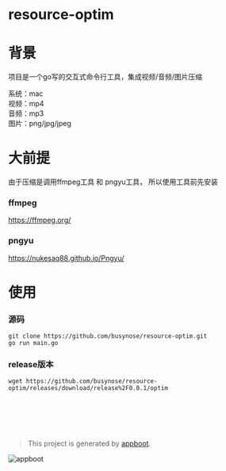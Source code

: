 # resource-optim



# 背景

项目是一个go写的交互式命令行工具，集成视频/音频/图片压缩

系统：mac <br>
视频：mp4 <br>
音频：mp3 <br>
图片：png/jpg/jpeg <br>

#  大前提

由于压缩是调用ffmpeg工具 和 pngyu工具， 所以使用工具前先安装

### ffmpeg
https://ffmpeg.org/

### pngyu 
https://nukesaq88.github.io/Pngyu/

# 使用
### 源码
```cassandraql
git clone https://github.com/busynose/resource-optim.git
go run main.go
```
### release版本
```cassandraql
wget https://github.com/busynose/resource-optim/releases/download/release%2F0.0.1/optim
```
<br>
<br>
<br>
<br>

> This project is generated by [appboot](https://github.com/appboot/appboot).

![appboot](https://avatars2.githubusercontent.com/u/57008615?s=300)